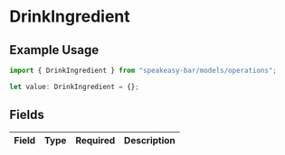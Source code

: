 # DrinkIngredient

## Example Usage

```typescript
import { DrinkIngredient } from "speakeasy-bar/models/operations";

let value: DrinkIngredient = {};
```

## Fields

| Field       | Type        | Required    | Description |
| ----------- | ----------- | ----------- | ----------- |
